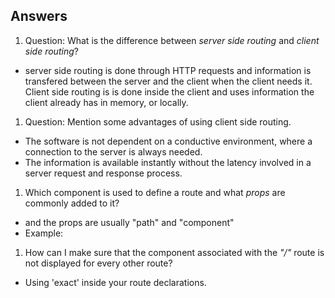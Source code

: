 ## Answers
1. Question: What is the difference between _server side routing_ and _client side routing_?
  * server side routing is done through HTTP requests and information is transfered between the server and the client when the client needs it. Client side routing is is done inside the client and uses information the client already has in memory, or locally.
1. Question: Mention some advantages of using client side routing.
  * The software is not dependent on a conductive environment, where a connection to the server is always needed.
  * The information is available instantly without the latency involved in a server request and response process.
1. Which component is used to define a route and what _props_ are commonly added to it?
  * <Route /> and the props are usually "path" and "component"
  * Example: <Route exact path='/' component={Home}/>
1. How can I make sure that the component associated with the _"/"_ route is not displayed for every other route?
  * Using 'exact' inside your route declarations.